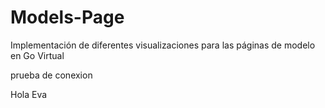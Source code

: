 # Models-Page

Implementación de diferentes visualizaciones para las páginas de modelo en Go Virtual

prueba de conexion

Hola Eva
